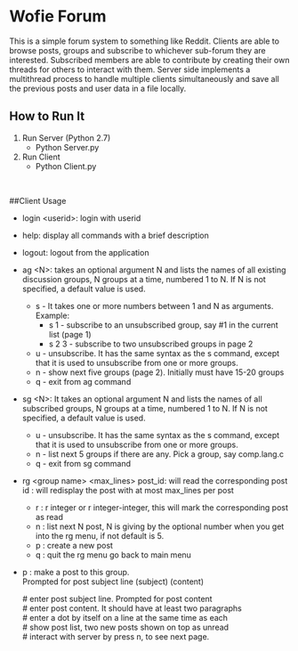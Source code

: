 # Wofie Forum

This is a simple forum system to something like Reddit.
Clients are able to browse posts, groups and subscribe to whichever sub-forum they are interested.
Subscribed members are able to contribute by creating their own threads for others to interact with them.
Server side implements a multithread process to handle multiple clients simultaneously and save all the previous posts
and user data in a file locally.

## How to Run It
1. Run Server (Python 2.7)
   - Python Server.py
2. Run Client
   - Python Client.py
<br>

##Client Usage
- login \<userid>: login with userid
- help: display all commands with a brief description
- logout: logout from the application
- ag \<N>: takes an optional argument N and lists the names of all existing discussion groups, N groups at a time, numbered 1 to N.
    If N is not specified, a default value is used.
    -  s - It takes one or more numbers between 1 and N as arguments. Example:
       - s 1 - subscribe to an unsubscribed group, say #1 in the current list (page 1)
       - s 2 3 - subscribe to two unsubscribed groups in page 2
    - u - unsubscribe. It has the same syntax as the s command, except that it is used to unsubscribe from one or more groups.
    - n - show next five groups (page 2). Initially must have 15-20 groups
    - q - exit from ag command
- sg \<N>: It takes an optional argument N and lists the names of all subscribed groups, N groups at a time, numbered 1 to N.
    If N is not specified, a default value is used.
    - u - unsubscribe. It has the same syntax as the s command, except that it is used to unsubscribe from one or more groups.
    - n - list next 5 groups if there are any. Pick a group, say comp.lang.c
    - q - exit from sg command

- rg \<group name> \<max_lines> post_id: will read the corresponding post
id : will redisplay the post with at most max_lines per post
    - r : r integer or r integer-integer, this will mark the corresponding post as read
    - n : list next N post, N is giving by the optional number when you get into the rg menu, if not default is 5.
    - p : create a new post
    - q : quit the rg menu go back to main menu

- p : make a post to this group. <br>
   Prompted for post subject line
   (subject) (content)

  \# enter post subject line. Prompted for post content <br>
  \# enter post content. It should have at least two paragraphs <br>
  \# enter a dot by itself on a line at the same time as each <br>
  \# show post list, two new posts shown on top as unread <br>
  \# interact with server by press n, to see next page. <br>
